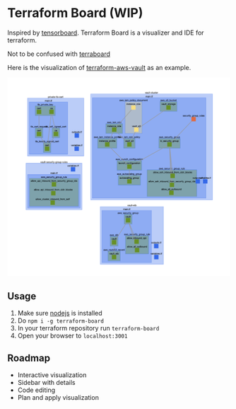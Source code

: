# Terraform Board (WIP)

Inspired by [tensorboard](https://www.tensorflow.org/images/graph_vis_animation.gif). Terraform Board is a visualizer and IDE for terraform.

Not to be confused with [terraboard](https://github.com/camptocamp/terraboard)

Here is the visualization of [terraform-aws-vault](https://github.com/hashicorp/terraform-aws-vault) as an example.

![aws_vault](./documentation/aws_vault.png)

## Usage

1. Make sure [nodejs](https://nodejs.org) is installed
2. Do `npm i -g terraform-board`
3. In your terraform repository run `terraform-board`
4. Open your browser to `localhost:3001`

## Roadmap
* Interactive visualization
* Sidebar with details
* Code editing
* Plan and apply visualization
